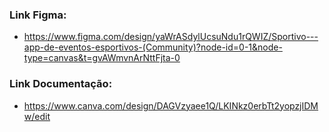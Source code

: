 ### Link Figma:

- https://www.figma.com/design/yaWrASdylUcsuNdu1rQWIZ/Sportivo---app-de-eventos-esportivos-(Community)?node-id=0-1&node-type=canvas&t=gvAWmvnArNttFjta-0

### Link Documentação:

- https://www.canva.com/design/DAGVzyaee1Q/LKINkz0erbTt2yopzjIDMw/edit
